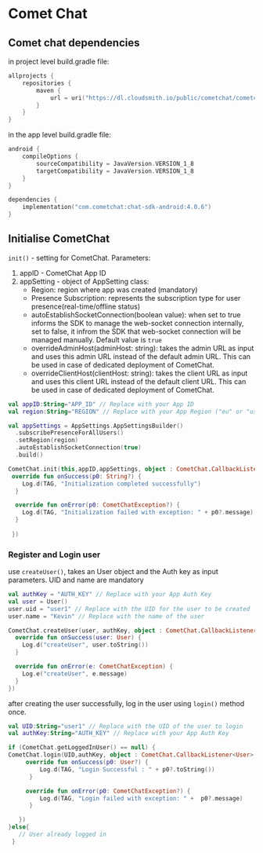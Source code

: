 # Comet Chat

## Comet chat dependencies

in project level build.gradle file:

```kotlin
allprojects {
    repositories {
        maven {
            url = uri("https://dl.cloudsmith.io/public/cometchat/cometchat/maven/")
        }
    }
}
```

in the app level build.gradle file:

```kotlin
android {
    compileOptions {
        sourceCompatibility = JavaVersion.VERSION_1_8
        targetCompatibility = JavaVersion.VERSION_1_8
    }
}

dependencies {
    implementation("com.cometchat:chat-sdk-android:4.0.6")
}
```

## Initialise CometChat

`init()` - setting for CometChat. Parameters:

1. appID - CometChat App ID
2. appSetting - object of AppSetting class:
    * Region: region where app was created (mandatory)
    * Presence Subscription: represents the subscription type for user presence(real-time/offline status)
    * autoEstablishSocketConnection(boolean value): when set to true informs the SDK to manage the web-socket connection internally, set to false, it infrom the SDK that web-socket connection will be managed manually. Default value is `true`
    * overrideAdminHost(adminHost: string): takes the admin URL as input and uses this admin URL instead of the default admin URL. This can be used in case of dedicated deployment of CometChat.
    * overrideClientHost(clientHost: string): takes the client URL as input and uses this client URL instead of the default client URL. This can be used in case of dedicated deployment of CometChat.

```kotlin
val appID:String="APP_ID" // Replace with your App ID
val region:String="REGION" // Replace with your App Region ("eu" or "us")

val appSettings = AppSettings.AppSettingsBuilder()
  .subscribePresenceForAllUsers()
  .setRegion(region)
  .autoEstablishSocketConnection(true)
  .build()  

CometChat.init(this,appID,appSettings, object : CometChat.CallbackListener<String>() {
 override fun onSuccess(p0: String?) {
    Log.d(TAG, "Initialization completed successfully")
  }

  override fun onError(p0: CometChatException?) {
    Log.d(TAG, "Initialization failed with exception: " + p0?.message)
  }
  
 })
```

### Register and Login user

use `createUser()`, takes an User object and the Auth key as input parameters.
UID and name are mandatory

```kotlin
val authKey = "AUTH_KEY" // Replace with your App Auth Key
val user = User()
user.uid = "user1" // Replace with the UID for the user to be created
user.name = "Kevin" // Replace with the name of the user

CometChat.createUser(user, authKey, object : CometChat.CallbackListener<User>() {
  override fun onSuccess(user: User) {
    Log.d("createUser", user.toString())
  }

  override fun onError(e: CometChatException) {
    Log.e("createUser", e.message)
  }
})
```

after creating the user successfully, log in the user using `login()` method once.

```kotlin
val UID:String="user1" // Replace with the UID of the user to login
val authKey:String="AUTH_KEY" // Replace with your App Auth Key

if (CometChat.getLoggedInUser() == null) {   
CometChat.login(UID,authKey, object : CometChat.CallbackListener<User>() {
     override fun onSuccess(p0: User?) {
         Log.d(TAG, "Login Successful : " + p0?.toString())        
      }

     override fun onError(p0: CometChatException?) {
         Log.d(TAG, "Login failed with exception: " +  p0?.message)        
      }

   })
}else{
   // User already logged in
 }
```
